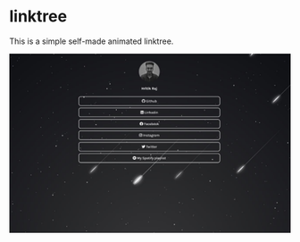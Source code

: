 # linktree
This is a simple self-made animated linktree.
<p align="center">
    <img src="Images/sstree.jpg" alt="SS" border="0">
</p>
